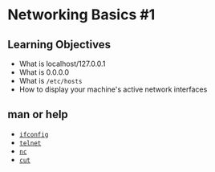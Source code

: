 # Networking Basics #1

## Learning Objectives
- What is localhost/127.0.0.1
- What is 0.0.0.0
- What is `/etc/hosts`
- How to display your machine's active network interfaces

## man or help
- [`ifconfig`]()
- [`telnet`]()
- [`nc`]()
- [`cut`]()
